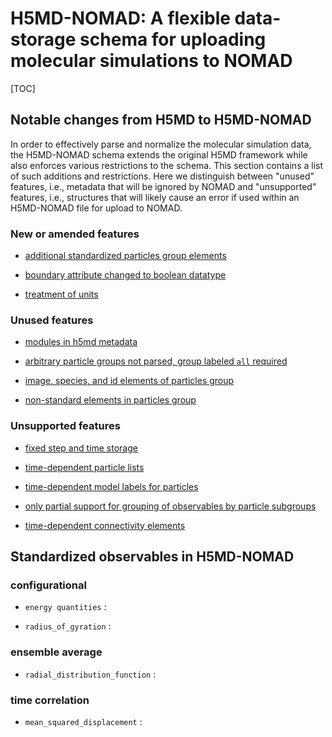 # H5MD-NOMAD: A flexible data-storage schema for uploading molecular simulations to NOMAD

[TOC]

## Notable changes from H5MD to H5MD-NOMAD

In order to effectively parse and normalize the molecular simulation data, the H5MD-NOMAD schema extends the original H5MD framework while also enforces various restrictions to the schema. This section contains a list of such additions and restrictions. Here we distinguish between "unused" features, i.e., metadata that will be ignored by NOMAD and "unsupported" features, i.e., structures that will likely cause an error if used within an H5MD-NOMAD file for upload to NOMAD.

### New or amended features

* [additional standardized particles group elements](explanation-H5MD-NOMAD.md#standardized-h5md-elements-for-particles-group)

* [boundary attribute changed to boolean datatype](explanation-H5MD-NOMAD.md#boundary_anchor)

* [treatment of units](explanation-H5MD-NOMAD.md#units)

### Unused features

* [modules in h5md metadata](explanation-H5MD-NOMAD.md#modules-currently-unused-in-h5md-nomad)

* [arbitrary particle groups not parsed, group labeled `all` required](explanation-H5MD-NOMAD.md#the-particles-group)

* [image, species, and id elements of particles group](explanation-H5MD-NOMAD.md#image_anchor)

* [non-standard elements in particles group](explanation-H5MD-NOMAD.md#non-standard-elements-in-particles-group)

### Unsupported features

* [fixed step and time storage](explanation-H5MD-NOMAD.md#fixed-step-and-time-storage-currently-not-supported-in-h5md-nomad)

* [time-dependent particle lists](explanation-H5MD-NOMAD.md#time-dependence-time-dependent-particle-lists-currently-not-supported-in-h5md-nomad)

* [time-dependent model labels for particles](explanation-H5MD-NOMAD.md#species_label_anchor)

* [only partial support for grouping of observables by particle subgroups](explanation-H5MD-NOMAD.md#obs_para2)

* [time-dependent connectivity elements](explanation-H5MD-NOMAD.md#connectivity_support_anchor)


## Standardized observables in H5MD-NOMAD

### configurational

* `energy quantities`
:

* `radius_of_gyration`
:

### ensemble average
* `radial_distribution_function`
:

### time correlation

* `mean_squared_displacement`
:

